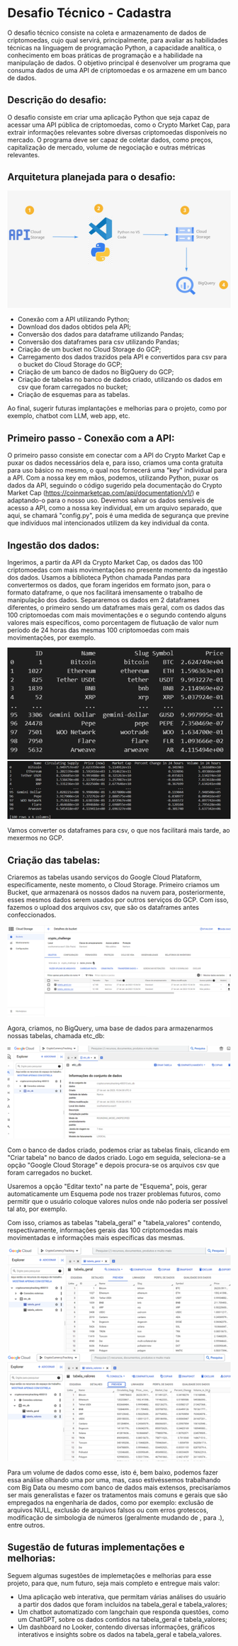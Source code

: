 # Desafio Técnico - Cadastra

O desafio técnico consiste na coleta e armazenamento de dados de criptomoedas, cujo qual servirá, principalmente, para avaliar as habilidades técnicas na linguagem de programação Python, a capacidade analítica, o conhecimento em boas práticas de programação e a habilidade na manipulação de dados. O objetivo principal é desenvolver um programa que consuma dados de uma API de criptomoedas e os armazene em um banco de dados.

## Descrição do desafio:

O desafio consiste em criar uma aplicação Python que seja capaz de acessar uma API pública de criptomoedas, como o Crypto Market Cap, para extrair informações relevantes sobre diversas criptomoedas disponíveis no mercado. O programa deve ser capaz de coletar dados, como preços, capitalização de mercado, volume de negociação e outras métricas relevantes.

## Arquitetura planejada para o desafio:

<img src="images/arquitetura miro.jpg">

- Conexão com a API utilizando Python;
- Download dos dados obtidos pela API;
- Conversão dos dados para dataframe utilizando Pandas;
- Conversão dos dataframes para csv utilizando Pandas;
- Criação de um bucket no Cloud Storage do GCP;
- Carregamento dos dados trazidos pela API e convertidos para csv para o bucket do Cloud Storage do GCP;
- Criação de um banco de dados no BigQuery do GCP;
- Criação de tabelas no banco de dados criado, utilizando os dados em csv que foram carregados no bucket;
- Criação de esquemas para as tabelas.

Ao final, sugerir futuras implantações e melhorias para o projeto, como por exemplo, chatbot com LLM, web app, etc.

## Primeiro passo - Conexão com a API:

O primeiro passo consiste em conectar com a API do Crypto Market Cap e puxar os dados necessários dela e, para isso, criamos uma conta gratuita para uso básico no mesmo, o qual nos fornecerá uma "key" individual para a API. Com a nossa key em mãos, podemos, utilizando Python, puxar os dados da API, seguindo o código sugerido pela documentação do Crypto Market Cap (https://coinmarketcap.com/api/documentation/v1/) e adaptando-o para o nosso uso.
Devemos salvar os dados sensíveis de acesso a API, como a nossa key individual, em um arquivo separado, que aqui, se chamará "config.py", pois é uma medida de segurança que previne que indivíduos mal intencionados utilizem da key individual da conta.

## Ingestão dos dados:

Ingerimos, a partir da API da Crypto Market Cap, os dados das 100 criptomoedas com mais movimentações no presente momento da ingestão dos dados.
Usamos a biblioteca Python chamada Pandas para convertermos os dados, que foram ingeridos em formato json, para o formato dataframe, o que nos facilitará imensamente o trabalho de manipulação dos dados.
Separaremos os dados em 2 dataframes diferentes, o primeiro sendo um dataframes mais geral, com os dados das 100 criptomoedas com mais movimentações e o segundo contendo alguns valores mais específicos, como porcentagem de flutuação de valor num período de 24 horas das mesmas 100 criptomoedas com mais movimentações, por exemplo. 

<img src="images/df_geral.png">

<img src="images/df_values.png">

Vamos converter os dataframes para csv, o que nos facilitará mais tarde, ao mexermos no GCP.

## Criação das tabelas:

Criaremos as tabelas usando serviços do Google Cloud Plataform, especificamente, neste momento, o Cloud Storage.
Primeiro criamos um Bucket, que armazenará os nossos dados na nuvem para, posteriormente, esses mesmos dados serem usados por outros serviços do GCP.
Com isso, fazemos o upload dos arquivos csv, que são os dataframes antes confeccionados.

<img src="images/bucket_crypto_challenge.png">

Agora, criamos, no BigQuery, uma base de dados para armazenarmos nossas tabelas, chamada etc_db:

<img src="images/database.png">

Com o banco de dados criado, podemos criar as tabelas finais, clicando em "Criar tabela" no banco de dados criado. Logo em seguida, seleciona-se a opção "Google Cloud Storage" e depois procura-se os arquivos csv que foram carregados no bucket.

Usaremos a opção "Editar texto" na parte de "Esquema", pois, gerar automaticamente um Esquema pode nos trazer problemas futuros, como permitir que o usuário coloque valores nulos onde não poderia ser possível tal ato, por exemplo.

Com isso, criamos as tabelas "tabela_geral" e "tabela_valores" contendo, respectivamente, informações gerais das 100 criptomoedas mais movimentadas e informações mais específicas das mesmas.

<img src="images/tabela_geral_preview.png">
<img src="images/tabela_valores_preview.png">

Para um volume de dados como esse, isto é, bem baixo, podemos fazer essa análise olhando uma por uma, mas, caso estivéssemos trabalhando com Big Data ou mesmo com banco de dados mais extensos, precisaríamos ser mais generalistas e fazer os tratamentos mais comuns e gerais que são empregados na engenharia de dados, como por exemplo: exclusão de arquivos NULL, exclusão de arquivos falsos ou com erros grotescos, modificação de simbologia de números (geralmente mudando de , para .), entre outros.

## Sugestão de futuras implementações e melhorias:

Seguem algumas sugestões de implemetações e melhorias para esse projeto, para que, num futuro, seja mais completo e entregue mais valor:
  - Uma aplicação web interativa, que permitam várias análises do usuário a partir dos dados que foram incluídos na tabela_geral e tabela_valores;
  - Um chatbot automatizado com langchain que responda questões, como um ChatGPT, sobre os dados contidos na tabela_geral e tabela_valores;
  - Um dashboard no Looker, contendo diversas informações, gráficos interativos e insights sobre os dados na tabela_geral e tabela_valores. 
